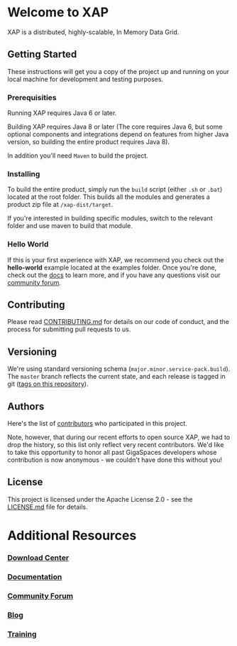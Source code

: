 # Welcome to XAP

XAP is a distributed, highly-scalable, In Memory Data Grid.

## Getting Started

These instructions will get you a copy of the project up and running on your local machine for development and testing purposes. 

### Prerequisities

Running XAP requires Java 6 or later.

Building XAP requires Java 8 or later (The core requires Java 6, but some optional components and integrations depend on features from higher Java version, so building the entire product requires Java 8).

In addition you'll need `Maven` to build the project.

### Installing

To build the entire product, simply run the `build` script (either `.sh` or `.bat`) located at the root folder. This builds all the modules and generates a product zip file at `/xap-dist/target`. 

If you're interested in building specific modules, switch to the relevant folder and use maven to build that module.

### Hello World

If this is your first experience with XAP, we recommend you check out the **hello-world** example located at the examples folder. Once you're done, check out the [docs](http://docs.gigaspaces.com/) to learn more, and if you have any questions visit our [community forum](http://ask.gigaspaces.org/questions/).

## Contributing

Please read [CONTRIBUTING.md](CONTRIBUTING.md) for details on our code of conduct, and the process for submitting pull requests to us.

## Versioning

We're using standard versioning schema (`major.minor.service-pack.build`). The `master` branch reflects the current state, and each release is tagged in git ([tags on this repository](https://github.com/xap/xap/tags)). 

## Authors

Here's the list of [contributors](https://github.com/xap/xap/contributors) who participated in this project.

Note, however, that during our recent efforts to open source XAP, we had to drop the history, so this list only reflect very recent contributors. We'd like to take this opportunity to honor all past GigaSpaces developers whose contribution is now anonymous - we couldn't have done this without you! 

## License

This project is licensed under the Apache License 2.0 - see the [LICENSE.md](LICENSE.md) file for details.

# Additional Resources

### [Download Center](http://www.gigaspaces.com/xap-download)
### [Documentation](http://docs.gigaspaces.com/)
### [Community Forum](http://ask.gigaspaces.org/questions/)
### [Blog](http://blog.gigaspaces.com/)
### [Training](http://www.gigaspaces.com/Training)

